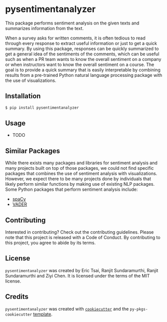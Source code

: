 # pysentimentanalyzer

This package performs sentiment analysis on the given texts and summarizes information from the text.

When a survey asks for written comments, it is often tedious to read through every response to extract useful information or just to get a quick summary.
By using this package, responses can be quickly summarized to get a general idea of the sentiments of the comments, which can be useful such as when a PR
team wants to know the overall sentiment on a company or when instructors want to know the overall sentiment on a course. The goal is to provide a quick 
summary that is easily interpretable by combining results from a pre-trained Python natural language processing package with the use of visualizations.

## Installation

```bash
$ pip install pysentimentanalyzer
```

## Usage

- TODO

## Similar Packages
While there exists many packages and libraries for sentiment analysis and many projects built on top of those packages, we could not find specific packages that combines the use of sentiment analysis with visualizations. However, we expect there to be many projects
done by individuals that likely perform similar functions by making use of existing NLP packages.
Some Python packages that perform sentiment analysis include:
* [spaCy](https://spacy.io/)
* [VADER](https://github.com/cjhutto/vaderSentiment)

## Contributing

Interested in contributing? Check out the contributing guidelines. Please note that this project is released with a Code of Conduct. By contributing to this project, you agree to abide by its terms.

## License

`pysentimentanalyzer` was created by Eric Tsai, Ranjit Sundaramurthi, Ranjit Sundaramurthi and Ziyi Chen. It is licensed under the terms of the MIT license.

## Credits

`pysentimentanalyzer` was created with [`cookiecutter`](https://cookiecutter.readthedocs.io/en/latest/) and the `py-pkgs-cookiecutter` [template](https://github.com/py-pkgs/py-pkgs-cookiecutter).
